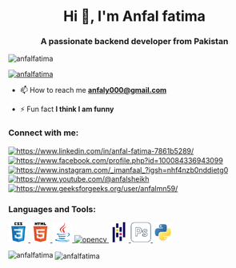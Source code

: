 <h1 align="center">Hi 👋, I'm Anfal fatima</h1>
<h3 align="center">A passionate backend developer from Pakistan</h3>

<p align="left"> <img src="https://komarev.com/ghpvc/?username=anfalfatima&label=Profile%20views&color=0e75b6&style=flat" alt="anfalfatima" /> </p>

<p align="left"> <a href="https://github.com/ryo-ma/github-profile-trophy"><img src="https://github-profile-trophy.vercel.app/?username=anfalfatima" alt="anfalfatima" /></a> </p>

- 📫 How to reach me **anfaly000@gmail.com**

- ⚡ Fun fact **I think I am funny**

<h3 align="left">Connect with me:</h3>
<p align="left">
<a href="https://linkedin.com/in/https://www.linkedin.com/in/anfal-fatima-7861b5289/" target="blank"><img align="center" src="https://raw.githubusercontent.com/rahuldkjain/github-profile-readme-generator/master/src/images/icons/Social/linked-in-alt.svg" alt="https://www.linkedin.com/in/anfal-fatima-7861b5289/" height="30" width="40" /></a>
<a href="https://fb.com/https://www.facebook.com/profile.php?id=100084336943099" target="blank"><img align="center" src="https://raw.githubusercontent.com/rahuldkjain/github-profile-readme-generator/master/src/images/icons/Social/facebook.svg" alt="https://www.facebook.com/profile.php?id=100084336943099" height="30" width="40" /></a>
<a href="https://instagram.com/https://www.instagram.com/_imanfaal_?igsh=nhf4nzb0nddietg0" target="blank"><img align="center" src="https://raw.githubusercontent.com/rahuldkjain/github-profile-readme-generator/master/src/images/icons/Social/instagram.svg" alt="https://www.instagram.com/_imanfaal_?igsh=nhf4nzb0nddietg0" height="30" width="40" /></a>
<a href="https://www.youtube.com/c/https://www.youtube.com/@anfalsheikh" target="blank"><img align="center" src="https://raw.githubusercontent.com/rahuldkjain/github-profile-readme-generator/master/src/images/icons/Social/youtube.svg" alt="https://www.youtube.com/@anfalsheikh" height="30" width="40" /></a>
<a href="https://auth.geeksforgeeks.org/user/https://www.geeksforgeeks.org/user/anfalmn59/" target="blank"><img align="center" src="https://raw.githubusercontent.com/rahuldkjain/github-profile-readme-generator/master/src/images/icons/Social/geeks-for-geeks.svg" alt="https://www.geeksforgeeks.org/user/anfalmn59/" height="30" width="40" /></a>
</p>

<h3 align="left">Languages and Tools:</h3>
<p align="left"> <a href="https://www.w3schools.com/css/" target="_blank" rel="noreferrer"> <img src="https://raw.githubusercontent.com/devicons/devicon/master/icons/css3/css3-original-wordmark.svg" alt="css3" width="40" height="40"/> </a> <a href="https://www.w3.org/html/" target="_blank" rel="noreferrer"> <img src="https://raw.githubusercontent.com/devicons/devicon/master/icons/html5/html5-original-wordmark.svg" alt="html5" width="40" height="40"/> </a> <a href="https://www.java.com" target="_blank" rel="noreferrer"> <img src="https://raw.githubusercontent.com/devicons/devicon/master/icons/java/java-original.svg" alt="java" width="40" height="40"/> </a> <a href="https://opencv.org/" target="_blank" rel="noreferrer"> <img src="https://www.vectorlogo.zone/logos/opencv/opencv-icon.svg" alt="opencv" width="40" height="40"/> </a> <a href="https://pandas.pydata.org/" target="_blank" rel="noreferrer"> <img src="https://raw.githubusercontent.com/devicons/devicon/2ae2a900d2f041da66e950e4d48052658d850630/icons/pandas/pandas-original.svg" alt="pandas" width="40" height="40"/> </a> <a href="https://www.photoshop.com/en" target="_blank" rel="noreferrer"> <img src="https://raw.githubusercontent.com/devicons/devicon/master/icons/photoshop/photoshop-line.svg" alt="photoshop" width="40" height="40"/> </a> <a href="https://www.python.org" target="_blank" rel="noreferrer"> <img src="https://raw.githubusercontent.com/devicons/devicon/master/icons/python/python-original.svg" alt="python" width="40" height="40"/> </a> </p>

<p><img align="left" src="https://github-readme-stats.vercel.app/api/top-langs?username=anfalfatima&show_icons=true&locale=en&layout=compact" alt="anfalfatima" /></p>

<p>&nbsp;<img align="center" src="https://github-readme-stats.vercel.app/api?username=anfalfatima&show_icons=true&locale=en" alt="anfalfatima" /></p>
